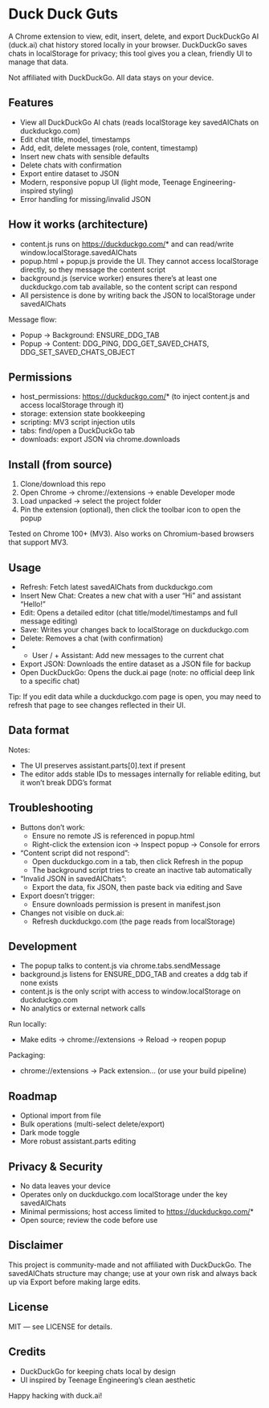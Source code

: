 # Duck Duck Guts

A Chrome extension to view, edit, insert, delete, and export DuckDuckGo AI (duck.ai) chat history stored locally in your browser. DuckDuckGo saves chats in localStorage for privacy; this tool gives you a clean, friendly UI to manage that data.

Not affiliated with DuckDuckGo. All data stays on your device.

## Features

- View all DuckDuckGo AI chats (reads localStorage key savedAIChats on duckduckgo.com)
- Edit chat title, model, timestamps
- Add, edit, delete messages (role, content, timestamp)
- Insert new chats with sensible defaults
- Delete chats with confirmation
- Export entire dataset to JSON
- Modern, responsive popup UI (light mode, Teenage Engineering-inspired styling)
- Error handling for missing/invalid JSON

## How it works (architecture)

- content.js runs on https://duckduckgo.com/* and can read/write window.localStorage.savedAIChats
- popup.html + popup.js provide the UI. They cannot access localStorage directly, so they message the content script
- background.js (service worker) ensures there’s at least one duckduckgo.com tab available, so the content script can respond
- All persistence is done by writing back the JSON to localStorage under savedAIChats

Message flow:
- Popup → Background: ENSURE_DDG_TAB
- Popup → Content: DDG_PING, DDG_GET_SAVED_CHATS, DDG_SET_SAVED_CHATS_OBJECT

## Permissions

- host_permissions: https://duckduckgo.com/* (to inject content.js and access localStorage through it)
- storage: extension state bookkeeping
- scripting: MV3 script injection utils
- tabs: find/open a DuckDuckGo tab
- downloads: export JSON via chrome.downloads

## Install (from source)

1) Clone/download this repo
2) Open Chrome → chrome://extensions → enable Developer mode
3) Load unpacked → select the project folder
4) Pin the extension (optional), then click the toolbar icon to open the popup

Tested on Chrome 100+ (MV3). Also works on Chromium-based browsers that support MV3.

## Usage

- Refresh: Fetch latest savedAIChats from duckduckgo.com
- Insert New Chat: Creates a new chat with a user “Hi” and assistant “Hello!”
- Edit: Opens a detailed editor (chat title/model/timestamps and full message editing)
- Save: Writes your changes back to localStorage on duckduckgo.com
- Delete: Removes a chat (with confirmation)
- + User / + Assistant: Add new messages to the current chat
- Export JSON: Downloads the entire dataset as a JSON file for backup
- Open DuckDuckGo: Opens the duck.ai page (note: no official deep link to a specific chat)

Tip: If you edit data while a duckduckgo.com page is open, you may need to refresh that page to see changes reflected in their UI.

## Data format

Notes:
- The UI preserves assistant.parts[0].text if present
- The editor adds stable IDs to messages internally for reliable editing, but it won’t break DDG’s format

## Troubleshooting

- Buttons don’t work:
  - Ensure no remote JS is referenced in popup.html
  - Right-click the extension icon → Inspect popup → Console for errors
- “Content script did not respond”:
  - Open duckduckgo.com in a tab, then click Refresh in the popup
  - The background script tries to create an inactive tab automatically
- “Invalid JSON in savedAIChats”:
  - Export the data, fix JSON, then paste back via editing and Save
- Export doesn’t trigger:
  - Ensure downloads permission is present in manifest.json
- Changes not visible on duck.ai:
  - Refresh duckduckgo.com (the page reads from localStorage)

## Development

- The popup talks to content.js via chrome.tabs.sendMessage
- background.js listens for ENSURE_DDG_TAB and creates a ddg tab if none exists
- content.js is the only script with access to window.localStorage on duckduckgo.com
- No analytics or external network calls

Run locally:
- Make edits → chrome://extensions → Reload → reopen popup

Packaging:
- chrome://extensions → Pack extension… (or use your build pipeline)

## Roadmap

- Optional import from file
- Bulk operations (multi-select delete/export)
- Dark mode toggle
- More robust assistant.parts editing

## Privacy & Security

- No data leaves your device
- Operates only on duckduckgo.com localStorage under the key savedAIChats
- Minimal permissions; host access limited to https://duckduckgo.com/*
- Open source; review the code before use

## Disclaimer

This project is community-made and not affiliated with DuckDuckGo. The savedAIChats structure may change; use at your own risk and always back up via Export before making large edits.

## License

MIT — see LICENSE for details.

## Credits

- DuckDuckGo for keeping chats local by design
- UI inspired by Teenage Engineering’s clean aesthetic

Happy hacking with duck.ai!
